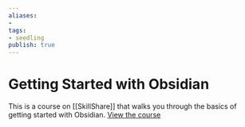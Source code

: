 ```yaml
---
aliases: 
- 
tags:
- seedling
publish: true
---
```


# Getting Started with Obsidian

This is a course on [[SkillShare]] that walks you through the basics of getting started with Obsidian. [View the course](https://skl.sh/2Y6DUDM)
